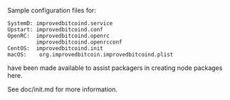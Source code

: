 Sample configuration files for:
```
SystemD: improvedbitcoind.service
Upstart: improvedbitcoind.conf
OpenRC:  improvedbitcoind.openrc
         improvedbitcoind.openrcconf
CentOS:  improvedbitcoind.init
macOS:    org.improvedbitcoin.improvedbitcoind.plist
```
have been made available to assist packagers in creating node packages here.

See doc/init.md for more information.

